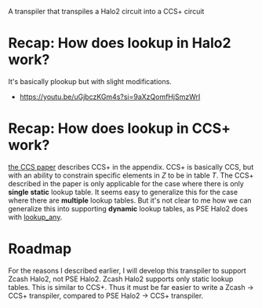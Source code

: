 A transpiler that transpiles a Halo2 circuit into a CCS+ circuit


# Recap: How does lookup in Halo2 work?
It's basically plookup but with slight modifications.
- https://youtu.be/uGjbczKGm4s?si=9aXzQomfHjSmzWrI


# Recap: How does lookup in CCS+ work?
[the CCS paper](https://eprint.iacr.org/2023/552.pdf) describes CCS+ in the appendix. CCS+ is basically CCS, but with an ability to constrain specific elements in $Z$ to be in table $T$. The CCS+ described in the paper is only applicable for the case where there is only **single** **static** lookup table. It seems easy to generalize this for the case where there are **multiple** lookup tables. But it's not clear to me how we can generalize this into supporting **dynamic** lookup tables, as PSE Halo2 does with [lookup_any](https://privacy-scaling-explorations.github.io/halo2/halo2_proofs/plonk/struct.ConstraintSystem.html#method.lookup_any).

# Roadmap
For the reasons I described earlier, I will develop this transpiler to support Zcash Halo2, not PSE Halo2. Zcash Halo2 supports only static lookup tables. This is similar to CCS+. Thus it must be far easier to write a Zcash -> CCS+ transpiler, compared to PSE Halo2 -> CCS+ transpiler.